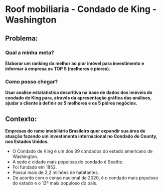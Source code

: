 # Roof mobiliaria - Condado de King - Washington
## Problema:
### Qual a minha meta?
**Elaborar um ranking do melhor ao pior imóvel para investimento e informar à empresa os TOP 5 (melhores e piores).**

### Como posso chegar?
**Usar analise estatatistica descritiva na base de dados dos imóveis do condado de King para, através da apresentação gráfica das análises, ajudar o cliente à definir os 5 melhores e os 5 pióres negócios.**

## Contexto:
**Empresas do ramo imobiliário Brasileiro quer expandir sua área de atuação fazendo um investimento internacional no Condado de County, nos Estados Unidos.**

* O Condado de King é um dos 39 condados do estado americano de Washington.
* A sede e cidade mais populosa do condado é Seattle.
* Foi fundado em 1852.
* Possui mais de 2,2 milhões de habitantes.
* De acordo com o censo nacional de 2020, é o condado mais populoso do estado e o 12º mais populoso do país.